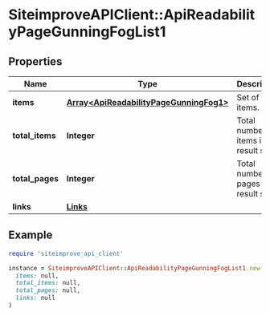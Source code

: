 # SiteimproveAPIClient::ApiReadabilityPageGunningFogList1

## Properties

| Name | Type | Description | Notes |
| ---- | ---- | ----------- | ----- |
| **items** | [**Array&lt;ApiReadabilityPageGunningFog1&gt;**](ApiReadabilityPageGunningFog1.md) | Set of items. |  |
| **total_items** | **Integer** | Total number of items in result set. |  |
| **total_pages** | **Integer** | Total number of pages in result set. |  |
| **links** | [**Links**](Links.md) |  | [optional] |

## Example

```ruby
require 'siteimprove_api_client'

instance = SiteimproveAPIClient::ApiReadabilityPageGunningFogList1.new(
  items: null,
  total_items: null,
  total_pages: null,
  links: null
)
```

